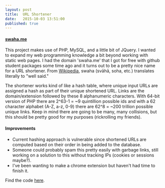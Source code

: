 ```yaml
---
layout: post
title: 	URL Shortener
date:   2015-10-03 13:51:00
published: true
---
```


#### [swaha.me](http://swaha.me)

This project makes use of PHP, MySQL, and a little bit of JQuery. I wanted to expand my web programming knowledge a bit beyond working with static web pages. I had the domain 'swaha.me' that I got for free with github student packages some time ago and it turns out to be a pretty nice name for a URL shortener. From [Wikipedia](https://en.wikipedia.org/wiki/Svaha), swaha (svāhā, soha, etc.) translates literally to "well said." 

The shortener works kind of like a hash table, where unique input URLs are assigned a hash as part of their unique shortened URL. Links are the domain/extension followed by these 8 alphanumeric characters. With 64-bit version of PHP there are 2^63-1 = ~9 quintillion possible ids and with a 62 character alphabet (A-Z, a-z, 0-9) there are 62^8 = ~200 trillion possible unique links. Keep in mind there are going to be many, many collisions, but this should be pretty good for my purposes (rickrolling my friends).

#### Improvements
- Current hashing approach is vulnerable since shortened URLs are computed based on their order in being added to the database.
- Someone could probably spam this pretty easily with garbage links, still working on a solution to this without tracking IPs (cookies or sessions maybe?).
- I've been wanting to make a chrome extension but haven't had time to finish it.

Find the code [here](https://github.com/ajvarshneya/swaha.me).
